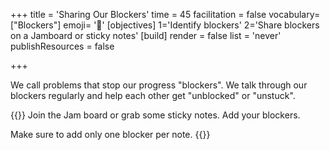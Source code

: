 +++
title = 'Sharing Our Blockers'
time = 45
facilitation = false
vocabulary=["Blockers"]
emoji= '🧩'
[objectives]
1='Identify blockers'
2='Share blockers on a Jamboard or sticky notes'
[build]
  render = false
  list = 'never'
  publishResources = false

+++

We call problems that stop our progress "blockers". We talk through our blockers regularly and help each other get "unblocked" or "unstuck".

{{<note title="Sharing Our Blockers" type="activity">}}
Join the Jam board or grab some sticky notes. Add your blockers.

Make sure to add only one blocker per note.
{{</note>}}
